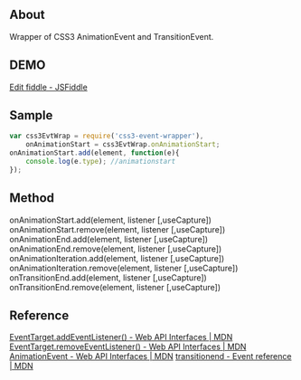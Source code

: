 About
---
Wrapper of CSS3 AnimationEvent and TransitionEvent.

DEMO
---
[Edit fiddle - JSFiddle](http://jsfiddle.net/e3bxstu5/)

Sample
---
```js
var css3EvtWrap = require('css3-event-wrapper'),
	onAnimationStart = css3EvtWrap.onAnimationStart;
onAnimationStart.add(element, function(e){
    console.log(e.type); //animationstart
});
```

Method
---
onAnimationStart.add(element, listener [,useCapture])
onAnimationStart.remove(element, listener [,useCapture])
onAnimationEnd.add(element, listener [,useCapture])
onAnimationEnd.remove(element, listener [,useCapture])
onAnimationIteration.add(element, listener [,useCapture])
onAnimationIteration.remove(element, listener [,useCapture])
onTransitionEnd.add(element, listener [,useCapture])
onTransitionEnd.remove(element, listener [,useCapture])

Reference
---
[EventTarget.addEventListener() - Web API Interfaces | MDN](https://developer.mozilla.org/en-US/docs/Web/API/EventTarget/addEventListener)
[EventTarget.removeEventListener() - Web API Interfaces | MDN](https://developer.mozilla.org/en-US/docs/Web/API/EventTarget/removeEventListener)
[AnimationEvent - Web API Interfaces | MDN](https://developer.mozilla.org/en-US/docs/Web/API/AnimationEvent)
[transitionend - Event reference | MDN](https://developer.mozilla.org/en-US/docs/Web/Events/transitionend)
